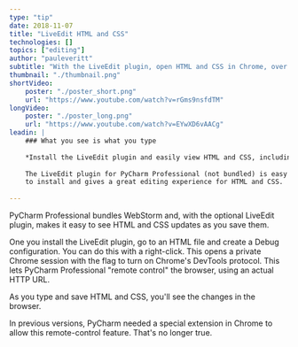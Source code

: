 ```yaml
---
type: "tip"
date: 2018-11-07
title: "LiveEdit HTML and CSS"
technologies: []
topics: ["editing"]
author: "pauleveritt"
subtitle: "With the LiveEdit plugin, open HTML and CSS in Chrome, over HTTP, and see updates as you save."
thumbnail: "./thumbnail.png"
shortVideo:
    poster: "./poster_short.png"
    url: "https://www.youtube.com/watch?v=rGms9nsfdTM"
longVideo:
    poster: "./poster_long.png"
    url: "https://www.youtube.com/watch?v=EYwXD6vAACg"
leadin: |
    ### What you see is what you type
    
    *Install the LiveEdit plugin and easily view HTML and CSS, including changes*
    
    The LiveEdit plugin for PyCharm Professional (not bundled) is easy 
    to install and gives a great editing experience for HTML and CSS. 
    
---
```


PyCharm Professional bundles WebStorm and, with the optional LiveEdit plugin, 
makes it easy to see HTML and CSS updates as you save them.

One you install the LiveEdit plugin, go to an HTML file and create a Debug 
configuration. You can do this with a right-click. This opens a private 
Chrome session with the flag to turn on Chrome's DevTools protocol. This lets 
PyCharm Professional "remote control" the browser, using an actual HTTP 
URL.

As you type and save HTML and CSS, you'll see the changes in the browser.

In previous versions, PyCharm needed a special extension in Chrome to allow 
this remote-control feature. That's no longer true.
